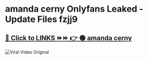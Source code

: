 
 # amanda cerny Onlyfans Leaked - Update Files fzjj9

## <h2><a href="https://clipsfans.com/amanda_cerny&ref=git">🔗 Click to LINKS ⏩⏩ 👉 🟢 amanda cerny </a></h2>

<a href="https://clipsfans.com/amanda_cerny&ref=git" rel="nofollow" data-target="animated-image.originalLink"><img src="https://i.ibb.co.com/xMMVF88/686577567.gif" alt="Viral Video Original" style="max-width: 100%; display: inline-block;" data-target="animated-image.originalImage"></a>

